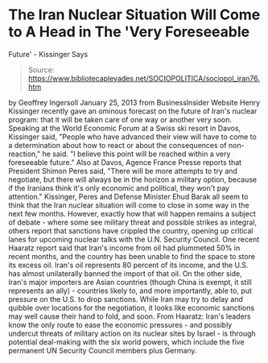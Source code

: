 # The Iran Nuclear Situation Will Come to A Head in The 'Very Foreseeable 
Future' - Kissinger Says

> Source: https://www.bibliotecapleyades.net/SOCIOPOLITICA/sociopol_iran76.htm

by Geoffrey Ingersoll
January 25, 2013
from
BusinessInsider Website
Henry
Kissinger recently gave an ominous forecast on the future of
Iran's nuclear program: that it will be taken care of one way or another
very soon.
Speaking at the
World Economic Forum
at a Swiss ski resort in Davos, Kissinger said,
"People who have advanced their view will
have to come to a determination about how to react or about the
consequences of non-reaction," he said.
"I believe this point will be reached within
a very foreseeable future."
Also at Davos, Agence France Presse
reports that President Shimon Peres said,
"There will be more attempts to try
and negotiate, but there will always be in the horizon a
military option, because
if the
Iranians think it's only economic and political, they won't pay
attention."
Kissinger, Peres and Defense Minister Ehud Barak
all seem to think that the Iran nuclear situation will come to close in some
way in the next few months.
However, exactly how that will happen remains a
subject of debate - where some see military threat and possible strikes as
integral, others report that sanctions have
crippled the country, opening up critical lanes for
upcoming nuclear talks with the U.N. Security Council.
One recent Haaratz report said that
Iran's income from oil had plummeted 50% in recent months, and the country
has been unable to find the space to store its excess oil. Iran's oil
represents 80 percent of its income, and the U.S. has almost unilaterally
banned the import of that oil.
On the other side, Iran's major importers are
Asian countries (though China is exempt, it still represents an ally) -
countries likely to, and more importantly,
able to, put pressure on the U.S. to drop sanctions.
While Iran may try to
delay and quibble over locations for the negotiation, it looks like
economic sanctions may well cause their hand to fold, and soon.
From
Haaratz:
Iran's leaders know the only route to ease the
economic pressures - and possibly undercut threats of military action on its
nuclear sites by Israel - is through potential deal-making with the six
world powers, which include the five permanent UN Security Council members
plus Germany.

